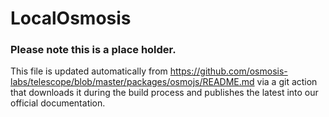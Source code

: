 # LocalOsmosis

### Please note this is a place holder.
This file is updated automatically from https://github.com/osmosis-labs/telescope/blob/master/packages/osmojs/README.md via a git action that downloads it during the build process and publishes the latest into our official documentation.
